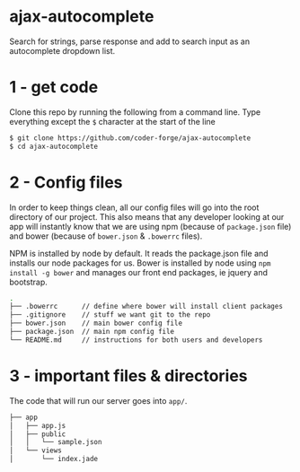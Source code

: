 # ajax-autocomplete
Search for strings, parse response and add to search input as an autocomplete dropdown list.

# 1 - get code

Clone this repo by running the following from a command line. Type everything
except the `$` character at the start of the line
```bash
$ git clone https://github.com/coder-forge/ajax-autocomplete
$ cd ajax-autocomplete
```

# 2 - Config files

In order to keep things clean, all our config files will go into the root
directory of our project. This also means that any developer looking at our app
will instantly know that we are using npm (because of `package.json` file) and
bower (because of `bower.json` & `.bowerrc` files).

NPM is installed by node by default. It reads the package.json file and installs
our node packages for us.
Bower is installed by node using `npm install -g bower` and manages our front
end packages, ie jquery and bootstrap.

```bash
.
├── .bowerrc      // define where bower will install client packages
├── .gitignore    // stuff we want git to the repo
├── bower.json    // main bower config file
├── package.json  // main npm config file
└── README.md     // instructions for both users and developers
```

# 3 - important files & directories

The code that will run our server goes into `app/`.

```bash
├── app
│   ├── app.js
│   ├── public
│   │   └── sample.json
│   └── views
│       └── index.jade
```
